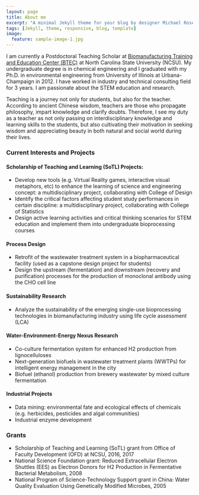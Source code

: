 ```yaml
---
layout: page
title: About me
excerpt: "A minimal Jekyll theme for your blog by designer Michael Rose."
tags: [Jekyll, theme, responsive, blog, template]
image:
  feature: sample-image-1.jpg
---
```


I am currently a Postdoctoral Teaching Scholar at [Biomanufacturing Training and Education Center (BTEC)](http://www.btec.ncsu.edu/) at North Carolina State University (NCSU). My undergraduate degree is in chemical engineering and I graduated with my Ph.D. in environmental engineering from University of Illinois at Urbana-Champaign in 2012. I have worked in industry and technical consulting field for 3 years. I am passionate about the STEM education and research.

Teaching is a journey not only for students, but also for the teacher. According to ancient Chinese wisdom, teachers are those who propagate philosophy, impart knowledge and clarify doubts. Therefore, I see my duty as a teacher as not only passing on interdisciplinary knowledge and learning skills to the students, but also cultivating their motivation in seeking wisdom and appreciating beauty in both natural and social world during their lives.


### Current Interests and Projects

#### Scholarship of Teaching and Learning (SoTL) Projects:

* Develop new tools (e.g. Virtual Reality games, interactive visual metaphors, etc) to enhance the learning of science and engineering concept: a multidisciplinary project, collaborating with College of Design
* Identify the critical factors affecting student study performances in certain discipline: a multidisciplinary project, collaborating with College of Statistics
* Design active learning activities and critical thinking scenarios for STEM education and implement them into undergraduate bioprocessing courses

#### Process Design
* Retrofit of the wastewater treatment system in a biopharmaceutical facility (used as a capstone design project for students)
* Design the upstream (fermentation) and downstream (recovery and purification) processes for the production of monoclonal antibody using the CHO cell line

#### Sustainability Research

* Analyze the sustainability of the emerging single-use bioprocessing technologies in biomanufacturing industry using life cycle assessment (LCA)

#### Water-Environment-Energy Nexus Research

* Co-culture fermentation system for enhanced H2 production from lignocelluloses
* Next-generation biofuels in wastewater treatment plants (WWTPs) for intelligent energy management in the city
* Biofuel (ethanol) production from brewery wastewater by mixed culture fermentation

#### Industrial Projects

* Data mining: environmental fate and ecological effects of chemicals (e.g. herbicides, pesticides and algal communities)
* Industrial enzyme development


### Grants
* Scholarship of Teaching and Learning (SoTL) grant from Office of Faculty Development (OFD) at NCSU, 2016, 2017
* National Science Foundation grant: Reduced Extracellular Electron Shuttles (EES) as Electron Donors for H2 Production in Fermentative Bacterial Metabolism, 2008
* National Program of Science-Technology Support grant in China: Water Quality Evaluation Using Genetically Modified Microbes, 2005
